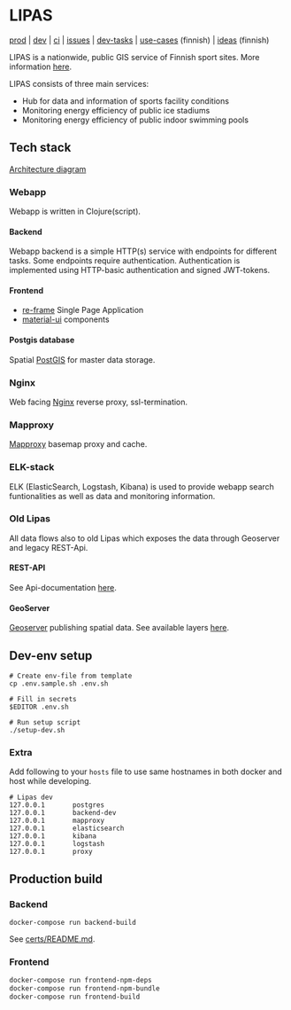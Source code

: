 # LIPAS

[prod](https://liikuntapaikat.lipas.fi/) |
 [dev](https://lipas-dev.cc.jyu.fi/) |
 [ci](https://travis-ci.com/lipas-liikuntapaikat/lipas) |
 [issues](https://github.com/lipas-liikuntapaikat/lipas/issues) |
 [dev-tasks](https://trello.com/b/q7dgXf28/lipas-20-dev) |
 [use-cases](https://trello.com/b/S8i6NexB/k%C3%A4ytt%C3%B6tapaukset) (finnish) |
 [ideas](https://trello.com/b/IEwJ5Nrq/lipas) (finnish)

LIPAS is a nationwide, public GIS service of Finnish sport
sites. More information
[here](https://www.jyu.fi/sport/en/cooperation/lipas).

LIPAS consists of three main services:

* Hub for data and information of sports facility conditions
* Monitoring energy efficiency of public ice stadiums
* Monitoring energy efficiency of public indoor swimming pools

## Tech stack

[Architecture diagram](https://drive.google.com/file/d/18JercdBIV_QO8HOXz4uBjAMPRvhy2CUW/view?usp=sharing)

### Webapp

Webapp is written in Clojure(script).

#### Backend

Webapp backend is a simple HTTP(s) service with endpoints for
different tasks. Some endpoints require authentication. Authentication
is implemented using HTTP-basic authentication and signed JWT-tokens.

#### Frontend

* [re-frame](https://github.com/Day8/re-frame) Single Page Application
* [material-ui](https://material-ui.com/) components

#### Postgis database

Spatial [PostGIS](https://postgis.net/) for master data storage.

### Nginx

Web facing [Nginx](https://www.nginx.com/) reverse proxy, ssl-termination.

### Mapproxy

[Mapproxy](https://mapproxy.org/) basemap proxy and cache.

### ELK-stack

ELK (ElasticSearch, Logstash, Kibana) is used to provide webapp search
funtionalities as well as data and monitoring information.

### Old Lipas

All data flows also to old Lipas which exposes the data through
Geoserver and legacy REST-Api.

#### REST-API

See Api-documentation [here](https://github.com/lipas-liikuntapaikat/lipas-api).

#### GeoServer

[Geoserver](http://geoserver.org/) publishing spatial data. See
available layers [here](http://lipas.cc.jyu.fi/geoserver).

## Dev-env setup

``` shell
# Create env-file from template
cp .env.sample.sh .env.sh

# Fill in secrets
$EDITOR .env.sh

# Run setup script
./setup-dev.sh
```

### Extra

Add following to your `hosts` file to use same hostnames in both
docker and host while developing.

``` shell
# Lipas dev
127.0.0.1       postgres
127.0.0.1       backend-dev
127.0.0.1       mapproxy
127.0.0.1       elasticsearch
127.0.0.1       kibana
127.0.0.1       logstash
127.0.0.1       proxy
```

## Production build

### Backend

`docker-compose run backend-build`

See [certs/README.md](certs/README.md).

### Frontend

```bash
docker-compose run frontend-npm-deps
docker-compose run frontend-npm-bundle
docker-compose run frontend-build
```

